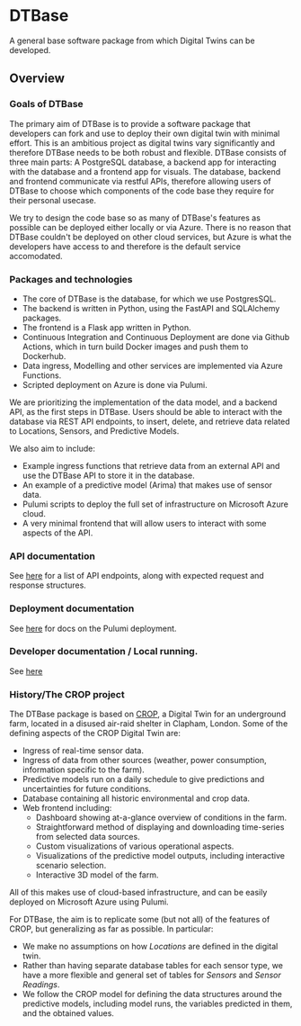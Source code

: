 # DTBase
A general base software package from which Digital Twins can be developed.

## Overview

### Goals of DTBase

The primary aim of DTBase is to provide a software package that developers can fork and use to deploy their own digital twin with minimal effort. This is an ambitious project as digital twins vary significantly and therefore DTBase needs to be both robust and flexible.
DTBase consists of three main parts: A PostgreSQL database, a backend app for interacting with the database and a frontend app for visuals. The database, backend and frontend communicate via restful APIs, therefore allowing users of DTBase to choose which components of the code base they require for their personal usecase.

We try to design the code base so as many of DTBase's features as possible can be deployed either locally or via Azure. There is no reason that DTBase couldn't be deployed on other cloud services, but Azure is what the developers have access to and therefore is the default service accomodated.

### Packages and technologies

* The core of DTBase is the database, for which we use PostgresSQL.
* The backend is written in Python, using the FastAPI and SQLAlchemy packages.
* The frontend is a Flask app written in Python.
* Continuous Integration and Continuous Deployment are done via Github Actions, which in turn build Docker images and push them to Dockerhub.
* Data ingress, Modelling and other services are implemented via Azure Functions.
* Scripted deployment on Azure is done via Pulumi.

We are prioritizing the implementation of the data model, and a backend API, as the first steps in DTBase.  Users should be able to interact with the database via REST API endpoints, to insert, delete, and retrieve data related to Locations, Sensors, and Predictive Models.

We also aim to include:
* Example ingress functions that retrieve data from an external API and use the DTBase API to store it in the database.
* An example of a predictive model (Arima) that makes use of sensor data.
* Pulumi scripts to deploy the full set of infrastructure on Microsoft Azure cloud.
* A very minimal frontend that will allow users to interact with some aspects of the API.

### API documentation

See [here](dtbase/backend/README.md) for a list of API endpoints, along with expected request and response structures.

### Deployment documentation

See [here](infrastructure/README.md) for docs on the Pulumi deployment.

### Developer documentation / Local running.

See [here](DeveloperDocs.md)

### History/The CROP project

The DTBase package is based on [CROP](https://github.com/alan-turing-institute/CROP), a Digital Twin for an underground farm, located in a disused air-raid shelter in Clapham, London. Some of the defining aspects of the CROP Digital Twin are:
* Ingress of real-time sensor data.
* Ingress of data from other sources (weather, power consumption, information specific to the farm).
* Predictive models run on a daily schedule to give predictions and uncertainties for future conditions.
* Database containing all historic environmental and crop data.
* Web frontend including:
  - Dashboard showing at-a-glance overview of conditions in the farm.
  - Straightforward method of displaying and downloading time-series from selected data sources.
  - Custom visualizations of various operational aspects.
  - Visualizations of the predictive model outputs, including interactive scenario selection.
  - Interactive 3D model of the farm.

All of this makes use of cloud-based infrastructure, and can be easily deployed on Microsoft Azure using Pulumi.

For DTBase, the aim is to replicate some (but not all) of the features of CROP, but generalizing as far as possible.  In particular:
* We make no assumptions on how *Locations* are defined in the digital twin.
* Rather than having separate database tables for each sensor type, we have a more flexible and general set of tables for *Sensors* and *Sensor Readings*.
* We follow the CROP model for defining the data structures around the predictive models, including model runs, the variables predicted in them, and the obtained values.
